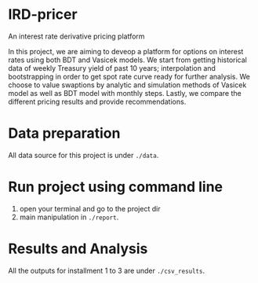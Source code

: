 # IRD-pricer
 An interest rate derivative pricing platform

In this project, we are aiming to deveop a platform for options on interest rates using both BDT and Vasicek models. We start from getting historical data of weekly Treasury yield of past 10 years; interpolation and bootstrapping in order to get spot rate curve ready for further analysis. We choose to value swaptions by analytic and simulation methods of Vasicek model as well as BDT model with monthly steps. Lastly, we compare the different pricing results and provide recommendations.

# Data preparation

All data source for this project is under `./data`.

# Run project using command line

1. open your terminal and go to the project dir
2. main manipulation in `./report`.

# Results and Analysis

All the outputs for installment 1 to 3 are under `./csv_results`.
